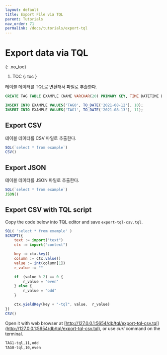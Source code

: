 ```yaml
---
layout: default
title: Export File via TQL
parent: Tutorials
nav_order: 71
permalink: /docs/tutorials/export-tql
---
```


# Export data via TQL
{: .no_toc}

1. TOC
{: toc }

테이블 데이터를 TQL로 변환해서 파일로 추출한다.

```sql
CREATE TAG TABLE EXAMPLE (NAME VARCHAR(20) PRIMARY KEY, TIME DATETIME BASETIME, VALUE DOUBLE SUMMARIZED);

INSERT INTO EXAMPLE VALUES('TAG0', TO_DATE('2021-08-12'), 10);
INSERT INTO EXAMPLE VALUES('TAG1', TO_DATE('2021-08-13'), 11);
```

## Export CSV

테이블 데이터를 CSV 파일로 추출한다.

```js
SQL(`select * from example`)
CSV()
```

## Export JSON

테이블 데이터를 JSON 파일로 추출한다.

```js
SQL(`select * from example`)
JSON()
```

## Export CSV with TQL script

Copy the code below into TQL editor and save `export-tql-csv.tql`.

```js
SQL( 'select * from example' )
SCRIPT({
    text := import("text")
    ctx := import("context")

    key := ctx.key()
    column := ctx.value()
    value := int(column[1])
    r_value := ""

    if  (value % 2) == 0 {
        r_value = "even"
    } else {
        r_value = "odd"
    }

    ctx.yieldKey(key + "-tql", value,  r_value)
})
CSV()
```

Open it with web browser at [http://127.0.0.1:5654/db/tql/export-tql-csv.tql](http://127.0.0.1:5654/db/tql/export-tql-csv.tql), or use *curl* command on the terminal.

```sh
TAG1-tql,11,odd
TAG0-tql,10,even
```
